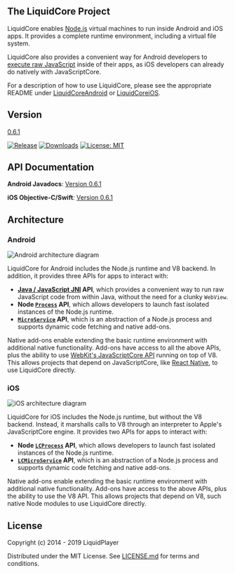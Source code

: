 The LiquidCore Project
----------------------

LiquidCore enables [Node.js] virtual machines to run inside Android and iOS apps.  It provides a complete runtime environment, including a virtual file system.

LiquidCore also provides a convenient way for Android developers to [execute raw JavaScript](https://github.com/LiquidPlayer/LiquidCore/wiki/LiquidCore-as-a-Native-Javascript-Engine) inside of their apps, as iOS developers can already do natively with JavaScriptCore.

For a description of how to use LiquidCore, please see the appropriate README under [LiquidCoreAndroid](https://github.com/LiquidPlayer/LiquidCore/tree/master/LiquidCoreAndroid) or [LiquidCoreiOS](https://github.com/LiquidPlayer/LiquidCore/tree/master/LiquidCoreiOS).

Version
-------
[0.6.1](https://github.com/LiquidPlayer/LiquidCore/releases/tag/0.6.1)

[![Release](https://jitpack.io/v/LiquidPlayer/LiquidCore.svg)](https://jitpack.io/#LiquidPlayer/LiquidCore)
[![Downloads](https://jitpack.io/v/LiquidPlayer/LiquidCore/week.svg)](https://jitpack.io/#LiquidPlayer/LiquidCore)
[![License: MIT](https://img.shields.io/badge/License-MIT-yellow.svg)](https://opensource.org/licenses/MIT)

API Documentation
-----------------
**Android Javadocs**: [Version 0.6.1](https://liquidplayer.github.io/LiquidCoreAndroid/0.6.1/)

**iOS Objective-C/Swift**: [Version 0.6.1](https://liquidplayer.github.io/LiquidCoreiOS/0.6.1/index.html)

Architecture
------------

### Android

![Android architecture diagram](https://github.com/LiquidPlayer/LiquidCore/raw/master/doc/ArchitectureAndroid.png)

LiquidCore for Android includes the Node.js runtime and V8 backend.  In addition, it provides three APIs for apps to interact with:

* **[Java / JavaScript JNI](https://github.com/LiquidPlayer/LiquidCore/wiki/README-Android-(0.6.1)#java--javascript-api) API**, which provides a convenient way to run raw JavaScript code from within Java, without the need for a clunky `WebView`.
* **Node [`Process`](https://github.com/LiquidPlayer/LiquidCore/wiki/README-Android-(0.6.1)#node-process) API**, which allows developers to launch fast isolated instances of the Node.js runtime.
* **[`MicroService`](https://github.com/LiquidPlayer/LiquidCore/wiki/README-Android-(0.6.1)#the-microservice) API**, which is an abstraction of a Node.js process and supports dynamic code fetching and native add-ons.

Native add-ons enable extending the basic runtime environment with additional native functionality.  Add-ons have access to all the above APIs, plus the ability to use [WebKit's JavaScriptCore API](https://developer.apple.com/documentation/javascriptcore?language=objc) running on top of V8.  This allows projects that depend on JavaScriptCore, like [React Native](https://facebook.github.io/react-native/), to use LiquidCore directly.

### iOS

![iOS architecture diagram](https://github.com/LiquidPlayer/LiquidCore/raw/master/doc/ArchitectureiOS.png)

LiquidCore for iOS includes the Node.js runtime, but without the V8 backend.  Instead, it marshalls calls to V8 through an interpreter to Apple's JavaScriptCore engine.  It provides two APIs for apps to interact with:

* **Node [`LCProcess`](https://github.com/LiquidPlayer/LiquidCore/wiki/README-iOS-(0.6.1)#node-lcprocess) API**, which allows developers to launch fast isolated instances of the Node.js runtime.
* **[`LCMicroService`](https://github.com/LiquidPlayer/LiquidCore/wiki/README-iOS-(0.6.1)#the-lcmicroservice) API**, which is an abstraction of a Node.js process and supports dynamic code fetching and native add-ons.

Native add-ons enable extending the basic runtime environment with additional native functionality.  Add-ons have access to the above APIs, plus the ability to use the V8 API.  This allows projects that depend on V8, such native Node modules to use LiquidCore directly.

License
-------

Copyright (c) 2014 - 2019 LiquidPlayer

Distributed under the MIT License.  See [LICENSE.md](LICENSE.md) for terms and conditions.

[Node.js]:https://nodejs.org/
